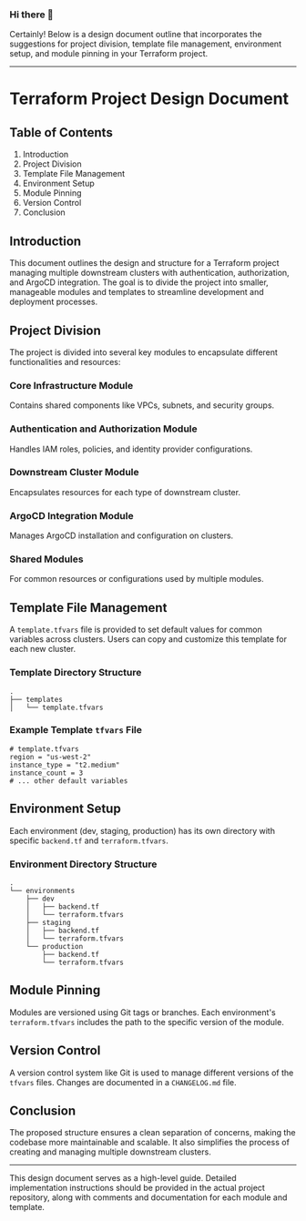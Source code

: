 ### Hi there 👋

<!--
**pankaj-pal/pankaj-pal** is a ✨ _special_ ✨ repository because its `README.md` (this file) appears on your GitHub profile.

Here are some ideas to get you started:

- 🔭 I’m currently working on ...
- 🌱 I’m currently learning ...
- 👯 I’m looking to collaborate on ...
- 🤔 I’m looking for help with ...
- 💬 Ask me about ...
- 📫 How to reach me: ...
- 😄 Pronouns: ...
- ⚡ Fun fact: ...
-->

Certainly! Below is a design document outline that incorporates the suggestions for project division, template file management, environment setup, and module pinning in your Terraform project.

---

# Terraform Project Design Document

## Table of Contents
1. Introduction
2. Project Division
3. Template File Management
4. Environment Setup
5. Module Pinning
6. Version Control
7. Conclusion

## Introduction
This document outlines the design and structure for a Terraform project managing multiple downstream clusters with authentication, authorization, and ArgoCD integration. The goal is to divide the project into smaller, manageable modules and templates to streamline development and deployment processes.

## Project Division
The project is divided into several key modules to encapsulate different functionalities and resources:

### Core Infrastructure Module
Contains shared components like VPCs, subnets, and security groups.

### Authentication and Authorization Module
Handles IAM roles, policies, and identity provider configurations.

### Downstream Cluster Module
Encapsulates resources for each type of downstream cluster.

### ArgoCD Integration Module
Manages ArgoCD installation and configuration on clusters.

### Shared Modules
For common resources or configurations used by multiple modules.

## Template File Management
A `template.tfvars` file is provided to set default values for common variables across clusters. Users can copy and customize this template for each new cluster.

### Template Directory Structure
```
.
├── templates
│   └── template.tfvars
```

### Example Template `tfvars` File
```hcl
# template.tfvars
region = "us-west-2"
instance_type = "t2.medium"
instance_count = 3
# ... other default variables
```

## Environment Setup
Each environment (dev, staging, production) has its own directory with specific `backend.tf` and `terraform.tfvars`.

### Environment Directory Structure
```
.
└── environments
    ├── dev
    │   ├── backend.tf
    │   └── terraform.tfvars
    ├── staging
    │   ├── backend.tf
    │   └── terraform.tfvars
    └── production
        ├── backend.tf
        └── terraform.tfvars
```

## Module Pinning
Modules are versioned using Git tags or branches. Each environment's `terraform.tfvars` includes the path to the specific version of the module.

## Version Control
A version control system like Git is used to manage different versions of the `tfvars` files. Changes are documented in a `CHANGELOG.md` file.

## Conclusion
The proposed structure ensures a clean separation of concerns, making the codebase more maintainable and scalable. It also simplifies the process of creating and managing multiple downstream clusters.

---

This design document serves as a high-level guide. Detailed implementation instructions should be provided in the actual project repository, along with comments and documentation for each module and template.
